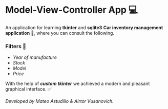 # Model-View-Controller App 💻
An application for learning **tkinter** and **sqlite3**
**Car inventory management application** 🚗, where you can consult the following. 

### Filters 📃
- _Year of manufacture_
- _Stock_
- _Model_
- _Price_

With the help of **_custom tkinter_** we achieved a modern and pleasant graphical interface. ✅
###### Developed by Mateo Astudillo & Airtor Vusanovich. 
